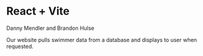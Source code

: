 # React + Vite

Danny Mendler and Brandon Hulse

Our website pulls swimmer data from a database and displays to user when requested.

